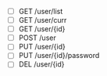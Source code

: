 - [ ] GET /user/list
- [ ] GET /user/curr
- [ ] GET /user/{id}
- [ ] POST /user
- [ ] PUT /user/{id}
- [ ] PUT /user/{id}/password
- [ ] DEL /user/{id}
